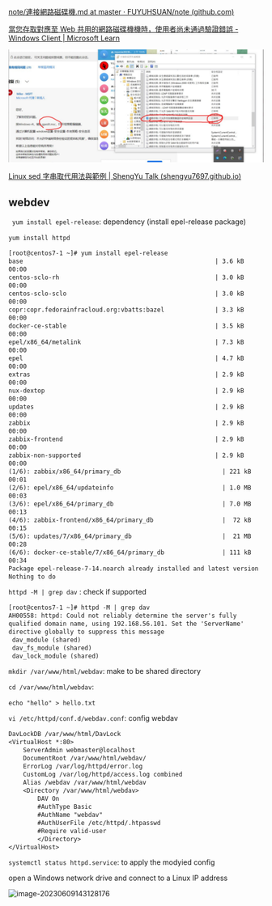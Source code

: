 [note/連接網路磁碟機.md at master · FUYUHSUAN/note (github.com)](https://github.com/FUYUHSUAN/note/blob/master/110-2自動化運維/2022_02_16/連接網路磁碟機.md)

[當您存取對應至 Web 共用的網路磁碟機機時，使用者尚未通過驗證錯誤 - Windows Client | Microsoft Learn](https://learn.microsoft.com/zh-tw/troubleshoot/windows-client/networking/error-access-network-drive-mapped-web-share)

![image-20230222104244893](./image/image-20230222104244893.png)

[Linux sed 字串取代用法與範例 | ShengYu Talk (shengyu7697.github.io)](https://shengyu7697.github.io/linux-sed/)





## webdev

` yum install epel-release`: dependency (install epel-release package)

`yum install httpd`

```
[root@centos7-1 ~]# yum install epel-release
base                                                     | 3.6 kB     00:00
centos-sclo-rh                                           | 3.0 kB     00:00
centos-sclo-sclo                                         | 3.0 kB     00:00
copr:copr.fedorainfracloud.org:vbatts:bazel              | 3.3 kB     00:00
docker-ce-stable                                         | 3.5 kB     00:00
epel/x86_64/metalink                                     | 7.3 kB     00:00
epel                                                     | 4.7 kB     00:00
extras                                                   | 2.9 kB     00:00
nux-dextop                                               | 2.9 kB     00:00
updates                                                  | 2.9 kB     00:00
zabbix                                                   | 2.9 kB     00:00
zabbix-frontend                                          | 2.9 kB     00:00
zabbix-non-supported                                     | 2.9 kB     00:00
(1/6): zabbix/x86_64/primary_db                            | 221 kB   00:01
(2/6): epel/x86_64/updateinfo                              | 1.0 MB   00:03
(3/6): epel/x86_64/primary_db                              | 7.0 MB   00:13
(4/6): zabbix-frontend/x86_64/primary_db                   |  72 kB   00:15
(5/6): updates/7/x86_64/primary_db                         |  21 MB   00:28
(6/6): docker-ce-stable/7/x86_64/primary_db                | 111 kB   00:34
Package epel-release-7-14.noarch already installed and latest version
Nothing to do

```

`httpd -M | grep dav` : check if supported

```
[root@centos7-1 ~]# httpd -M | grep dav
AH00558: httpd: Could not reliably determine the server's fully qualified domain name, using 192.168.56.101. Set the 'ServerName' directive globally to suppress this message
 dav_module (shared)
 dav_fs_module (shared)
 dav_lock_module (shared)
```

``mkdir /var/www/html/webdav``: make to be shared directory

`cd /var/www/html/webdav`: 

`echo "hello" > hello.txt` 

``vi /etc/httpd/conf.d/webdav.conf``: config webdav

```
DavLockDB /var/www/html/DavLock
<VirtualHost *:80>
    ServerAdmin webmaster@localhost
    DocumentRoot /var/www/html/webdav/
    ErrorLog /var/log/httpd/error.log
    CustomLog /var/log/httpd/access.log combined
    Alias /webdav /var/www/html/webdav
    <Directory /var/www/html/webdav>
        DAV On
        #AuthType Basic
        #AuthName "webdav"
        #AuthUserFile /etc/httpd/.htpasswd
        #Require valid-user
        </Directory>
</VirtualHost>
```



`systemctl status httpd.service`: to apply the modyied config



open a Windows network drive and connect to a Linux IP address

![image-20230609143128176](C:\Users\z22756392z\AppData\Roaming\Typora\typora-user-images\image-20230609143128176.png)



